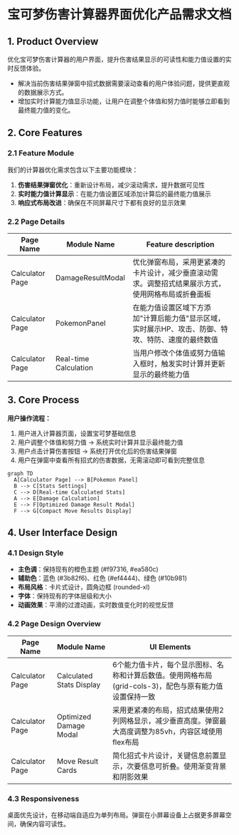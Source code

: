 # 宝可梦伤害计算器界面优化产品需求文档

## 1. Product Overview

优化宝可梦伤害计算器的用户界面，提升伤害结果显示的可读性和能力值设置的实时反馈体验。
- 解决当前伤害结果弹窗中招式数据需要滚动查看的用户体验问题，提供更直观的数据展示方式。
- 增加实时计算能力值显示功能，让用户在调整个体值和努力值时能够立即看到最终能力值的变化。

## 2. Core Features

### 2.1 Feature Module

我们的计算器优化需求包含以下主要功能模块：
1. **伤害结果弹窗优化**：重新设计布局，减少滚动需求，提升数据可见性
2. **实时能力值计算显示**：在能力值设置区域添加计算后的最终能力值展示
3. **响应式布局改进**：确保在不同屏幕尺寸下都有良好的显示效果

### 2.2 Page Details

| Page Name | Module Name | Feature description |
|-----------|-------------|---------------------|
| Calculator Page | DamageResultModal | 优化弹窗布局，采用更紧凑的卡片设计，减少垂直滚动需求。调整招式结果展示方式，使用网格布局或折叠面板 |
| Calculator Page | PokemonPanel | 在能力值设置区域下方添加"计算后能力值"显示区域，实时展示HP、攻击、防御、特攻、特防、速度的最终数值 |
| Calculator Page | Real-time Calculation | 当用户修改个体值或努力值输入框时，触发实时计算并更新显示的最终能力值 |

## 3. Core Process

**用户操作流程：**
1. 用户进入计算器页面，设置宝可梦基础信息
2. 用户调整个体值和努力值 → 系统实时计算并显示最终能力值
3. 用户点击计算伤害按钮 → 系统打开优化后的伤害结果弹窗
4. 用户在弹窗中查看所有招式的伤害数据，无需滚动即可看到完整信息

```mermaid
graph TD
  A[Calculator Page] --> B[Pokemon Panel]
  B --> C[Stats Settings]
  C --> D[Real-time Calculated Stats]
  A --> E[Damage Calculation]
  E --> F[Optimized Damage Result Modal]
  F --> G[Compact Move Results Display]
```

## 4. User Interface Design

### 4.1 Design Style

- **主色调**：保持现有的橙色主题 (#f97316, #ea580c)
- **辅助色**：蓝色 (#3b82f6)、红色 (#ef4444)、绿色 (#10b981)
- **布局风格**：卡片式设计，圆角边框 (rounded-xl)
- **字体**：保持现有的字体层级和大小
- **动画效果**：平滑的过渡动画，实时数值变化时的视觉反馈

### 4.2 Page Design Overview

| Page Name | Module Name | UI Elements |
|-----------|-------------|-------------|
| Calculator Page | Calculated Stats Display | 6个能力值卡片，每个显示图标、名称和计算后数值。使用网格布局 (grid-cols-3)，配色与原有能力值设置保持一致 |
| Calculator Page | Optimized Damage Modal | 采用更紧凑的布局，招式结果使用2列网格显示，减少垂直高度。弹窗最大高度调整为85vh，内容区域使用flex布局 |
| Calculator Page | Move Result Cards | 简化招式卡片设计，关键信息前置显示，次要信息可折叠。使用渐变背景和阴影效果 |

### 4.3 Responsiveness

桌面优先设计，在移动端自适应为单列布局。弹窗在小屏幕设备上占据更多屏幕空间，确保内容可读性。